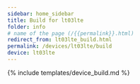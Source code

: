 ```yaml
---
sidebar: home_sidebar
title: Build for lt03lte
folder: info
# name of the page (/{{permalink}}.html)
redirect_from: lt03lte_build.html
permalink: /devices/lt03lte/build
device: lt03lte
---
```

{% include templates/device_build.md %}
